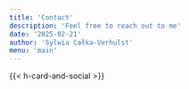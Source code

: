 ```yaml
---
title: 'Contact'
description: 'Feel free to reach out to me'
date: '2025-02-21'
author: 'Sylwia Całka-Verhulst'
menu: 'main'
---
```


{{< h-card-and-social >}}
